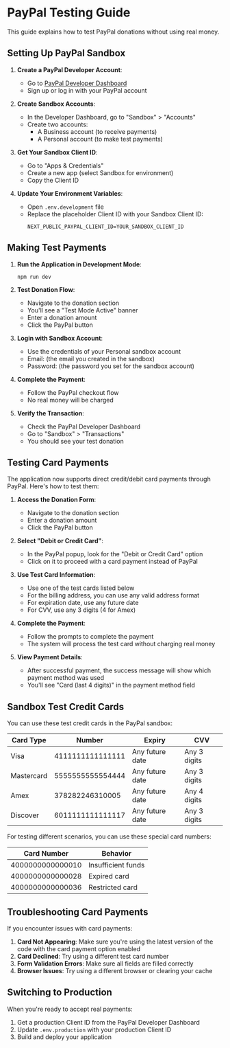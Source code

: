 # PayPal Testing Guide

This guide explains how to test PayPal donations without using real money.

## Setting Up PayPal Sandbox

1. **Create a PayPal Developer Account**:
   - Go to [PayPal Developer Dashboard](https://developer.paypal.com/dashboard/)
   - Sign up or log in with your PayPal account

2. **Create Sandbox Accounts**:
   - In the Developer Dashboard, go to "Sandbox" > "Accounts"
   - Create two accounts:
     - A Business account (to receive payments)
     - A Personal account (to make test payments)

3. **Get Your Sandbox Client ID**:
   - Go to "Apps & Credentials"
   - Create a new app (select Sandbox for environment)
   - Copy the Client ID

4. **Update Your Environment Variables**:
   - Open `.env.development` file
   - Replace the placeholder Client ID with your Sandbox Client ID:
     ```
     NEXT_PUBLIC_PAYPAL_CLIENT_ID=YOUR_SANDBOX_CLIENT_ID
     ```

## Making Test Payments

1. **Run the Application in Development Mode**:
   ```
   npm run dev
   ```

2. **Test Donation Flow**:
   - Navigate to the donation section
   - You'll see a "Test Mode Active" banner
   - Enter a donation amount
   - Click the PayPal button

3. **Login with Sandbox Account**:
   - Use the credentials of your Personal sandbox account
   - Email: (the email you created in the sandbox)
   - Password: (the password you set for the sandbox account)

4. **Complete the Payment**:
   - Follow the PayPal checkout flow
   - No real money will be charged

5. **Verify the Transaction**:
   - Check the PayPal Developer Dashboard
   - Go to "Sandbox" > "Transactions"
   - You should see your test donation

## Testing Card Payments

The application now supports direct credit/debit card payments through PayPal. Here's how to test them:

1. **Access the Donation Form**:
   - Navigate to the donation section
   - Enter a donation amount
   - Click the PayPal button

2. **Select "Debit or Credit Card"**:
   - In the PayPal popup, look for the "Debit or Credit Card" option
   - Click on it to proceed with a card payment instead of PayPal

3. **Use Test Card Information**:
   - Use one of the test cards listed below
   - For the billing address, you can use any valid address format
   - For expiration date, use any future date
   - For CVV, use any 3 digits (4 for Amex)

4. **Complete the Payment**:
   - Follow the prompts to complete the payment
   - The system will process the test card without charging real money

5. **View Payment Details**:
   - After successful payment, the success message will show which payment method was used
   - You'll see "Card (last 4 digits)" in the payment method field

## Sandbox Test Credit Cards

You can use these test credit cards in the PayPal sandbox:

| Card Type | Number | Expiry | CVV |
|-----------|--------|--------|-----|
| Visa | 4111111111111111 | Any future date | Any 3 digits |
| Mastercard | 5555555555554444 | Any future date | Any 3 digits |
| Amex | 378282246310005 | Any future date | Any 4 digits |
| Discover | 6011111111111117 | Any future date | Any 3 digits |

For testing different scenarios, you can use these special card numbers:

| Card Number | Behavior |
|-------------|----------|
| 4000000000000010 | Insufficient funds |
| 4000000000000028 | Expired card |
| 4000000000000036 | Restricted card |

## Troubleshooting Card Payments

If you encounter issues with card payments:

1. **Card Not Appearing**: Make sure you're using the latest version of the code with the card payment option enabled
2. **Card Declined**: Try using a different test card number
3. **Form Validation Errors**: Make sure all fields are filled correctly
4. **Browser Issues**: Try using a different browser or clearing your cache

## Switching to Production

When you're ready to accept real payments:

1. Get a production Client ID from the PayPal Developer Dashboard
2. Update `.env.production` with your production Client ID
3. Build and deploy your application 